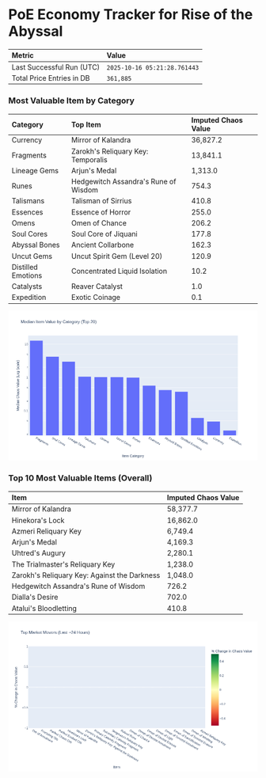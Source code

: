 # PoE Economy Tracker for Rise of the Abyssal

<!-- START_MAINTENANCE -->
| Metric | Value |
|:---|:---|
| Last Successful Run (UTC) | `2025-10-16 05:21:28.761443` |
| Total Price Entries in DB | `361,885` |

<!-- END_MAINTENANCE -->

<!-- START_DATAFRAME_DEBUG -->
<!-- END_DATAFRAME_DEBUG -->

<!-- START_CATEGORY_ANALYSIS -->
### Most Valuable Item by Category
| Category | Top Item | Imputed Chaos Value |
| :--- | :--- | :--- |
| Currency | Mirror of Kalandra | 36,827.2 |
| Fragments | Zarokh's Reliquary Key: Temporalis | 13,841.1 |
| Lineage Gems | Arjun's Medal | 1,313.0 |
| Runes | Hedgewitch Assandra's Rune of Wisdom | 754.3 |
| Talismans | Talisman of Sirrius | 410.8 |
| Essences | Essence of Horror | 255.0 |
| Omens | Omen of Chance | 206.2 |
| Soul Cores | Soul Core of Jiquani | 177.8 |
| Abyssal Bones | Ancient Collarbone | 162.3 |
| Uncut Gems | Uncut Spirit Gem (Level 20) | 120.9 |
| Distilled Emotions | Concentrated Liquid Isolation | 10.2 |
| Catalysts | Reaver Catalyst | 1.0 |
| Expedition | Exotic Coinage | 0.1 |


![Category Analysis Chart](charts/category_analysis.png)
<!-- END_ANALYSIS -->

<!-- START_ANALYSIS -->
### Top 10 Most Valuable Items (Overall)
| Item | Imputed Chaos Value |
| :--- | :--- |
| Mirror of Kalandra | 58,377.7 |
| Hinekora's Lock | 16,862.0 |
| Azmeri Reliquary Key | 6,749.4 |
| Arjun's Medal | 4,169.3 |
| Uhtred's Augury | 2,280.1 |
| The Trialmaster's Reliquary Key | 1,238.0 |
| Zarokh's Reliquary Key: Against the Darkness | 1,048.0 |
| Hedgewitch Assandra's Rune of Wisdom | 726.2 |
| Dialla's Desire | 702.0 |
| Atalui's Bloodletting | 410.8 |


![Market Movers Chart](charts/market_movers.png)
<!-- END_ANALYSIS -->
